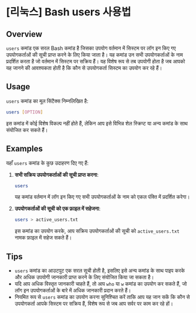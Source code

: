 # [리눅스] Bash users 사용법

## Overview
`users` कमांड एक सरल Bash कमांड है जिसका उपयोग वर्तमान में सिस्टम पर लॉग इन किए गए उपयोगकर्ताओं की सूची प्राप्त करने के लिए किया जाता है। यह कमांड उन सभी उपयोगकर्ताओं के नाम प्रदर्शित करता है जो वर्तमान में सिस्टम पर सक्रिय हैं। यह विशेष रूप से तब उपयोगी होता है जब आपको यह जानने की आवश्यकता होती है कि कौन से उपयोगकर्ता सिस्टम का उपयोग कर रहे हैं।

## Usage
`users` कमांड का मूल सिंटैक्स निम्नलिखित है:

```bash
users [OPTION]
```

इस कमांड में कोई विशेष विकल्प नहीं होते हैं, लेकिन आप इसे विभिन्न शेल स्क्रिप्ट या अन्य कमांड के साथ संयोजित कर सकते हैं।

## Examples
यहाँ `users` कमांड के कुछ उदाहरण दिए गए हैं:

1. **सभी सक्रिय उपयोगकर्ताओं की सूची प्राप्त करना**:
   ```bash
   users
   ```
   यह कमांड वर्तमान में लॉग इन किए गए सभी उपयोगकर्ताओं के नाम को एकल पंक्ति में प्रदर्शित करेगा।

2. **उपयोगकर्ताओं की सूची को एक फ़ाइल में सहेजना**:
   ```bash
   users > active_users.txt
   ```
   इस कमांड का उपयोग करके, आप सक्रिय उपयोगकर्ताओं की सूची को `active_users.txt` नामक फ़ाइल में सहेज सकते हैं।

## Tips
- `users` कमांड का आउटपुट एक सरल सूची होती है, इसलिए इसे अन्य कमांड के साथ पाइप करके और अधिक उपयोगी जानकारी प्राप्त करने के लिए संयोजित किया जा सकता है।
- यदि आप अधिक विस्तृत जानकारी चाहते हैं, तो आप `who` या `w` कमांड का उपयोग कर सकते हैं, जो लॉग इन उपयोगकर्ताओं के बारे में अधिक जानकारी प्रदान करते हैं।
- नियमित रूप से `users` कमांड का उपयोग करना सुनिश्चित करें ताकि आप यह जान सकें कि कौन से उपयोगकर्ता आपके सिस्टम पर सक्रिय हैं, विशेष रूप से जब आप सर्वर पर काम कर रहे हों।